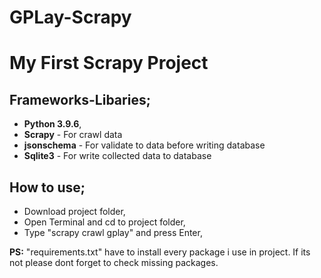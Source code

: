 # GPLay-Scrapy

# My First Scrapy Project

## Frameworks-Libaries;
* **Python 3.9.6**,
* **Scrapy** - For crawl data
* **jsonschema** - For validate to data before writing database
* **Sqlite3** - For write collected data to database


## How to use;
* Download project folder,
* Open Terminal and cd to project folder,
* Type "scrapy crawl gplay" and press Enter,

**PS:** "requirements.txt" have to install every package i use in project. If its not please dont forget to check missing packages.



